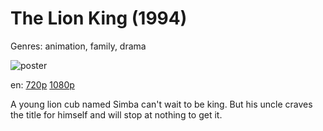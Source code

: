 # The Lion King (1994)

Genres: animation, family, drama

![poster](http://image.tmdb.org/t/p/w500/bKPtXn9n4M4s8vvZrbw40mYsefB.jpg)

en:
  [720p](magnet:?xt=urn:btih:1957368624B6EE89737F9876F9DC3A8CD794705A&tr=udp://glotorrents.pw:6969/announce&tr=udp://tracker.opentrackr.org:1337/announce&tr=udp://torrent.gresille.org:80/announce&tr=udp://tracker.openbittorrent.com:80&tr=udp://tracker.coppersurfer.tk:6969&tr=udp://tracker.leechers-paradise.org:6969&tr=udp://p4p.arenabg.ch:1337&tr=udp://tracker.internetwarriors.net:1337)
  [1080p](magnet:?xt=urn:btih:BB52D50D798D8B55994538CB73D9AE3CB22C943E&tr=udp://glotorrents.pw:6969/announce&tr=udp://tracker.opentrackr.org:1337/announce&tr=udp://torrent.gresille.org:80/announce&tr=udp://tracker.openbittorrent.com:80&tr=udp://tracker.coppersurfer.tk:6969&tr=udp://tracker.leechers-paradise.org:6969&tr=udp://p4p.arenabg.ch:1337&tr=udp://tracker.internetwarriors.net:1337)
  


A young lion cub named Simba can't wait to be king. But his uncle craves the title for himself and will stop at nothing to get it.